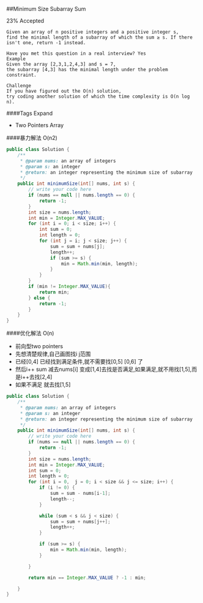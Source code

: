 ##Minimum Size Subarray Sum

23% Accepted

	Given an array of n positive integers and a positive integer s,
	find the minimal length of a subarray of which the sum ≥ s. If there isn't one, return -1 instead.

	Have you met this question in a real interview? Yes
	Example
	Given the array [2,3,1,2,4,3] and s = 7,
	the subarray [4,3] has the minimal length under the problem constraint.

	Challenge
	If you have figured out the O(n) solution,
	try coding another solution of which the time complexity is O(n log n).

####Tags Expand
- Two Pointers Array

####暴力解法 O(n2)
```java
public class Solution {
    /**
     * @param nums: an array of integers
     * @param s: an integer
     * @return: an integer representing the minimum size of subarray
     */
    public int minimumSize(int[] nums, int s) {
        // write your code here
        if (nums == null || nums.length == 0) {
            return -1;
        }
        int size = nums.length;
        int min = Integer.MAX_VALUE;
        for (int i = 0; i < size; i++) {
            int sum = 0;
            int length = 0;
            for (int j = i; j < size; j++) {
                sum = sum + nums[j];
                length++;
                if (sum >= s) {
                    min = Math.min(min, length);
                }
            }
        }
        if (min != Integer.MAX_VALUE){
            return min;
        } else {
            return -1;
        }
    }
}

```

####优化解法 O(n)
- 前向型two pointers
- 先想清楚规律,自己画图找i j范围
- 已经[0,4] 已经找到满足条件,就不需要找[0,5] [0,6] 了
- 然后i++ sum 减去nums[i] 变成[1,4]去找是否满足,如果满足,就不用找[1,5],而是i++去找[2,4]
- 如果不满足 就去找[1,5]

```java
public class Solution {
    /**
     * @param nums: an array of integers
     * @param s: an integer
     * @return: an integer representing the minimum size of subarray
     */
    public int minimumSize(int[] nums, int s) {
        // write your code here
        if (nums == null || nums.length == 0) {
            return -1;
        }
        int size = nums.length;
        int min = Integer.MAX_VALUE;
        int sum = 0;
        int length = 0;
        for (int i = 0,  j = 0; i < size && j <= size; i++) {
            if (i != 0) {
                sum = sum - nums[i-1];
                length--;
            }

            while (sum < s && j < size) {
                sum = sum + nums[j++];
                length++;
            }

            if (sum >= s) {
                min = Math.min(min, length);
            }

        }

        return min == Integer.MAX_VALUE ? -1 : min;

    }
}

```
